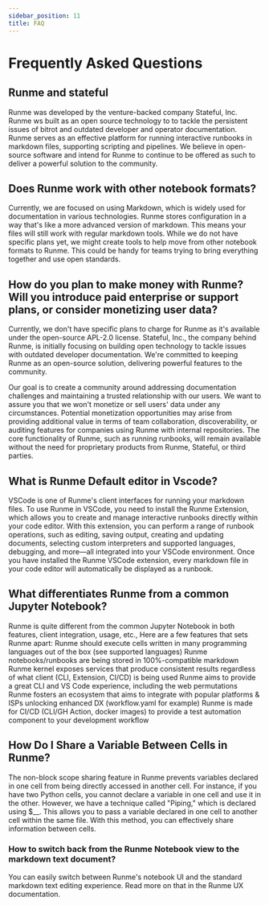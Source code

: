 ```yaml
---
sidebar_position: 11
title: FAQ
---
```


# Frequently Asked Questions

## **Runme and stateful**

Runme was developed by the venture-backed company Stateful, Inc. Runme ws built as an open source technology to to tackle the persistent issues of bitrot and outdated developer and operator documentation. Runme serves as an effective platform for running interactive runbooks in markdown files, supporting scripting and pipelines. We believe in open-source software and intend for Runme to continue to be offered as such to deliver a powerful solution to the community.

## **Does Runme work with other notebook formats?**

Currently, we are focused on using Markdown, which is widely used for documentation in various technologies. Runme stores configuration in a way that's like a more advanced version of markdown. This means your files will still work with regular markdown tools. While we do not have specific plans yet, we might create tools to help move from other notebook formats to Runme. This could be handy for teams trying to bring everything together and use open standards.

## **How do you plan to make money with Runme? Will you introduce paid enterprise or support plans, or consider monetizing user data?**

Currently, we don't have specific plans to charge for Runme as it's available under the open-source APL-2.0 license. Stateful, Inc., the company behind Runme, is initially focusing on building open technology to tackle issues with outdated developer documentation. We're committed to keeping Runme as an open-source solution, delivering powerful features to the community.

Our goal is to create a community around addressing documentation challenges and maintaining a trusted relationship with our users. We want to assure you that we won't monetize or sell users' data under any circumstances. Potential monetization opportunities may arise from providing additional value in terms of team collaboration, discoverability, or auditing features for companies using Runme with internal repositories. The core functionality of Runme, such as running runbooks, will remain available without the need for proprietary products from Runme, Stateful, or third parties.

## **What is Runme Default editor in Vscode?**

VSCode is one of Runme's client interfaces for running your markdown files. To use Runme in VSCode, you need to install the Runme Extension, which allows you to create and manage interactive runbooks directly within your code editor. With this extension, you can perform a range of runbook operations, such as editing, saving output, creating and updating documents, selecting custom interpreters and supported languages, debugging, and more—all integrated into your VSCode environment. Once you have installed the Runme VSCode extension, every markdown file in your code editor will automatically be displayed as a runbook.

## **What differentiates Runme from a common Jupyter Notebook?**

Runme is quite different from the common Jupyter Notebook in both features, client integration, usage, etc., Here are a few features that sets Runme apart:
Runme should execute cells written in many programming languages out of the box (see supported languages)
Runme notebooks/runbooks are being stored in 100%-compatible markdown
Runme kernel exposes services that produce consistent results regardless of what client (CLI, Extension, CI/CD) is being used
Runme aims to provide a great CLI and VS Code experience, including the web permutations
Runme fosters an ecosystem that aims to integrate with popular platforms & ISPs unlocking enhanced DX (workflow.yaml for example)
Runme is made for CI/CD (CLI/GH Action, docker images) to provide a test automation component to your development workflow

## **How Do I Share a Variable Between Cells in Runme?**

The non-block scope sharing feature in Runme prevents variables declared in one cell from being directly accessed in another cell. For instance, if you have two Python cells, you cannot declare a variable in one cell and use it in the other.
However, we have a technique called "Piping," which is declared using $__. This allows you to pass a variable declared in one cell to another cell within the same file. With this method, you can effectively share information between cells.

### **How to switch back from the Runme Notebook view to the markdown text document?**
You can easily switch between Runme's notebook UI and the standard markdown text editing experience. Read more on that in the Runme UX documentation.
